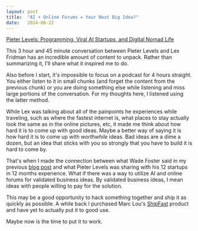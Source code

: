 ```yaml
---
layout: post
title:  "AI + Online Forums = Your Next Big Idea?"
date:   2024-08-22
---
```

<a href="https://podcasts.apple.com/us/podcast/lex-fridman-podcast/id1434243584?i=1000666042340" target="_blank">Pieter Levels: Programming, Viral AI Startups, and Digital Nomad Life</a>

This 3 hour and 45 minute conversation between Pieter Levels and Lex Fridman has an incredible amount of content to unpack. Rather than summarizing it, I'll share what it inspired me to do.

Also before I start, it's impossible to focus on a podcast for 4 hours straight. You either listen to it in small chunks (and forget the content from the previous chunk) or you are doing something else while listening and miss large portions of the conversation. For my thoughts here, I listened using the latter method.

While Lex was talking about all of the painpoints he experiences while traveling, such as where the fastest internet is, what places to stay actually look the same as in the online pictures, etc, it made me think about how hard it is to come up with good ideas. Maybe a better way of saying it is how hard it is to come up with *worthwhile* ideas. Bad ideas are a dime a dozen, but an idea that sticks with you so strongly that you have to build it is hard to come by.

That's when I made the connection between what Wade Foster said in my previous [blog post](2024-08-19-forums.html) and what Pieter Levels was sharing with his 12 startups in 12 months experience. What if there was a way to utilize AI and online forums for validated business ideas. By validated business ideas, I mean ideas with people willing to pay for the solution.

This may be a good opportunity to hack something together and ship it as quickly as possible. A while back I purchased Marc Lou's [ShipFast](https://shipfa.st/) product and have yet to actually put it to good use.

Maybe now is the time to put it to work.
